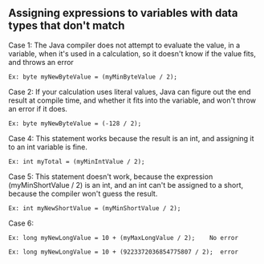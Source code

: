 ## Assigning expressions to variables with data types that don't match

Case 1: The Java compiler does not attempt to evaluate the value, in a variable, when it's used in a calculation, so it doesn't know if the value fits, and throws an error

    Ex: byte myNewByteValue = (myMinByteValue / 2);

Case 2: If your calculation uses literal values, Java can figure out the end result at compile time, and whether it fits into the variable, and won't throw an error if it does.

    Ex: byte myNewByteValue = (-128 / 2);

Case 4: This statement works because the result is an int, and assigning it to an int variable is fine.

    Ex: int myTotal = (myMinIntValue / 2);

Case 5: This statement doesn't work, because the expression (myMinShortValue / 2) is an int, and an int can't be assigned to a short, because the compiler won't guess the result.

    Ex: int myNewShortValue = (myMinShortValue / 2);

Case 6: 

    Ex: long myNewLongValue = 10 + (myMaxLongValue / 2);    No error

    Ex: long myNewLongValue = 10 + (9223372036854775807 / 2);  error
